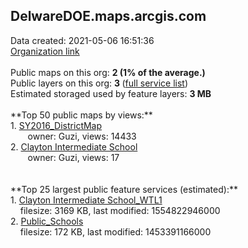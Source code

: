 <h2>DelwareDOE.maps.arcgis.com</h2> Data created: 2021-05-06 16:51:36 <br /><a target='new' href='https://DelwareDOE.maps.arcgis.com'>Organization link</a><br /><br />Public maps on this org: <b>2 (1% of the average.)</b><br />Public layers on this org: <b>3 </b>(<a target='new' href='https://services.arcgis.com/M7TEANoOZzgrO5AX/ArcGIS/rest/services'>full service list</a>)<br />Estimated storaged used by feature layers: <b>3 MB</b><br /><br />**Top 50 public maps by views:**<br />  1. <a target='new' href='https://www.arcgis.com/home/item.html?id=e8eb0572a6614be5bfe26169c54988cd'>SY2016_DistrictMap</a> <br />  &nbsp;&nbsp;&nbsp;&nbsp; &nbsp;&nbsp;owner: Guzi, views: 14433<br />  2. <a target='new' href='https://www.arcgis.com/home/item.html?id=8495cb141e5649dbbdd77c45fcdccc0c'>Clayton Intermediate School</a> <br />  &nbsp;&nbsp;&nbsp;&nbsp; &nbsp;&nbsp;owner: Guzi, views: 17<br /><br /><br />**Top 25 largest public feature services (estimated):**<br /> 1. <a target='new' href='https://www.arcgis.com/home/item.html?id=32c9969e0a234547bded046be1311898'>Clayton Intermediate School_WTL1</a><br /> &nbsp;&nbsp;&nbsp;&nbsp;filesize: 3169 KB, last modified: 1554822946000<br /> 2. <a target='new' href='https://www.arcgis.com/home/item.html?id=63fbc2c9ea724fec9e798d8abf2d736d'>Public_Schools</a><br /> &nbsp;&nbsp;&nbsp;&nbsp;filesize: 172 KB, last modified: 1453391166000<br />